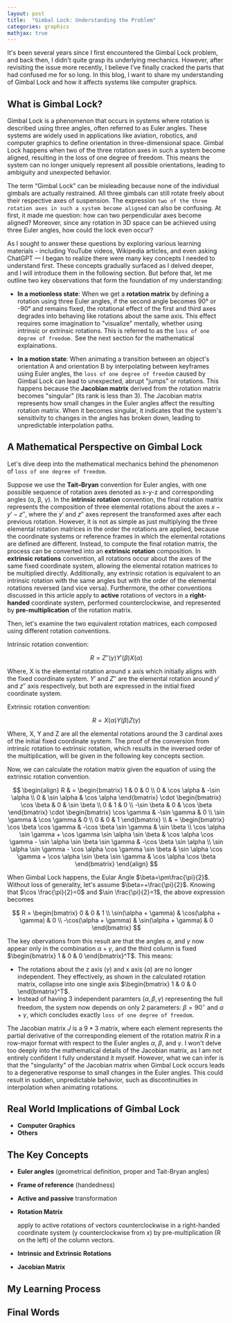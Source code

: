 ```yaml
---
layout: post
title:  "Gimbal Lock: Understanding the Problem"
categories: graphics
mathjax: true
---
```


It's been several years since I first encountered the Gimbal Lock problem, and back then, I didn't quite grasp its underlying mechanics. However, after revisiting the issue more recently, I believe I’ve finally cracked the parts that had confused me for so long. In this blog, I want to share my understanding of Gimbal Lock and how it affects systems like computer graphics.

## What is Gimbal Lock?
Gimbal Lock is a phenomenon that occurs in systems where rotation is described using three angles, often referred to as Euler angles. These systems are widely used in applications like aviation, robotics, and computer graphics to define orientation in three-dimensional space. Gimbal Lock happens when two of the three rotation axes in such a system become aligned, resulting in the loss of one degree of freedom. This means the system can no longer uniquely represent all possible orientations, leading to ambiguity and unexpected behavior.

The term “Gimbal Lock” can be misleading because none of the individual gimbals are actually restrained. All three gimbals can still rotate freely about their respective axes of suspension. The expression `two of the three rotation axes in such a system become aligned` can also be confusing. At first, it made me question: how can two perpendicular axes become aligned? Moreover, since any rotation in 3D space can be achieved using three Euler angles, how could the lock even occur?

As I sought to answer these questions by exploring various learning materials - including YouTube videos, Wikipedia articles, and even asking ChatGPT — I began to realize there were many key concepts I needed to understand first. These concepts gradually surfaced as I delved deeper, and I will introduce them in the following section. But before that, let me outline two key observations that form the foundation of my understanding:

- **In a motionless state**: When we get a **rotation matrix** by defining a rotation using three Euler angles, if the second angle becomes 90° or -90° and remains fixed, the rotational effect of the first and third axes degrades into behaving like rotations about the same axis. This effect requires some imagination to "visualize" mentally, whether using intrinsic or extrinsic rotations. This is referred to as the `loss of one degree of freedom.` See the next section for the mathematical explainations. 

- **In a motion state**: When animating a transition between an object's orientation A and orientation B by interpolating between keyframes using Euler angles, the `loss of one degree of freedom` caused by Gimbal Lock can lead to unexpected, abrupt "jumps" or rotations. This happens because the **Jacobian matrix** derived from the rotation matrix becomes "singular" (its rank is less than 3). The Jacobian matrix represents how small changes in the Euler angles affect the resulting rotation matrix. When it becomes singular, it indicates that the system's sensitivity to changes in the angles has broken down, leading to unpredictable interpolation paths.

## A Mathematical Perspective on Gimbal Lock
Let's dive deep into the mathematical mechanics behind the phenomenon of `loss of one degree of freedom`.

Suppose we use the **Tait–Bryan** convention for Euler angles, with one possible sequence of rotation axes denoted as x-y-z and corresponding angles (α, β, γ). In the **intrinsic rotation** convention, the final rotation matrix represents the composition of three elemental rotations about the axes $x-y'-z''$, where the $y'$ and $z''$ axes represent the transformed axes after each previous rotation. However, it is not as simple as just multiplying the three elemental rotation matrices in the order the rotations are applied, because the coordinate systems or reference frames in which the elemental rotations are defined are different. Instead, to compute the final rotation matrix, the process can be converted into an **extrinsic rotation** composition. In **extrinsic rotations** convention, all rotations occur about the axes of the same fixed coordinate system, allowing the elemental rotation matrices to be multiplied directly. Additionally, any extrinsic rotation is equivalent to an intrinsic rotation with the same angles but with the order of the elemental rotations reversed (and vice versa). Furthermore, the other conventions discussed in this article apply to **active** rotations of vectors in a **right-handed** coordinate system, performed counterclockwise, and represented by **pre-multiplication** of the rotation matrix.

Then, let's examine the two equivalent rotation matrices, each composed using different rotation conventions.

Intrinsic rotation convention:

$$R = Z''(γ)Y'(β)X(α)$$

Where, X is the elemental rotation around x axis which initially aligns with the fixed coordinate system. $Y'$ and $Z''$ are the elemental rotation around $y'$ and $z''$ axis respectively, but both are expressed in the initial fixed coordinate system.

Extrinsic rotation convention:

$$R = X(α)Y(β)Z(γ)$$

Where, X, Y and Z are all the elemental rotations around the 3 cardinal axes of the initial fixed coordinate system. The proof of the conversion from intrinsic rotation to extrinsic rotation, which results in the inversed order of the multiplication, will be given in the following key concepts section.

Now, we can calculate the rotation matrix given the equation of using the extrinsic rotation convention.

$$
\begin{align}
R & = \begin{bmatrix}
1 & 0 & 0 \\
0 & \cos \alpha & -\sin \alpha \\
0 & \sin \alpha & \cos \alpha
\end{bmatrix}
\cdot
\begin{bmatrix}
\cos \beta & 0 & \sin \beta \\
0 & 1 & 0 \\
-\sin \beta & 0 & \cos \beta
\end{bmatrix}
\cdot
\begin{bmatrix}
\cos \gamma & -\sin \gamma & 0 \\
\sin \gamma & \cos \gamma & 0 \\
0 & 0 & 1
\end{bmatrix} \\
& = \begin{bmatrix}
\cos \beta \cos \gamma & -\cos \beta \sin \gamma & \sin \beta \\
\cos \alpha \sin \gamma + \cos \gamma \sin \alpha \sin \beta & \cos \alpha \cos \gamma - \sin \alpha \sin \beta \sin \gamma & -\cos \beta \sin \alpha \\
\sin \alpha \sin \gamma - \cos \alpha \cos \gamma \sin \beta & \sin \alpha \cos \gamma + \cos \alpha \sin \beta \sin \gamma & \cos \alpha \cos \beta
\end{bmatrix}
\end{align}
$$

When Gimbal Lock happens, the Eular Angle $\beta=\pm\frac{\pi}{2}$. Without loss of generality, let's assume $\beta=+\frac{\pi}{2}$. Knowing that $\cos \frac{\pi}{2}=0$ and $\sin \frac{\pi}{2}=1$, the above expression becomes

$$
R = \begin{bmatrix}
0 & 0 & 1 \\
\sin(\alpha + \gamma) & \cos(\alpha + \gamma) & 0 \\
-\cos(\alpha + \gamma) & \sin(\alpha + \gamma) & 0
\end{bmatrix}
$$

The key obervations from this result are that the angles $\alpha$, and $\gamma$ now appear only in the combination $\alpha + \gamma$, and the third column is fixed $\begin{bmatrix} 1 & 0 & 0 \end{bmatrix}^T$. This means:
- The rotations about the z axis ($\gamma$) and x axis ($\alpha$) are no longer independent. They effectively, as shown in the calculated rotation matrix, collapse into one single axis $\begin{bmatrix} 1 & 0 & 0 \end{bmatrix}^T$.
- Instead of having 3 independent paramters $(\alpha, \beta, \gamma)$ representing the full freedom, the system now depends on only 2 parameters: $\beta = 90^\circ$ and $\alpha + \gamma$, which concludes exactly `loss of one degree of freedom`.

The Jacobian matrix $J$ is a $9 * 3$ matrix, where each element represents the partial derivative of the corresponding element of the rotation matrix $R$ in a row-major format with respect to the Euler angles $\alpha$, $\beta$, and $\gamma$. I won't delve too deeply into the mathematical details of the Jacobian matrix, as I am not entirely confident I fully understand it myself. However, what we can infer is that the "singularity" of the Jacobian matrix when Gimbal Lock occurs leads to a degenerative response to small changes in the Euler angles. This could result in sudden, unpredictable behavior, such as discontinuities in interpolation when animating rotations.

## Real World Implications of Gimbal Lock
- **Computer Graphics**
- **Others**

## The Key Concepts

- **Euler angles** (geometrical definition, proper and Tait-Bryan angles)
- **Frame of reference** (handedness)
- **Active and passive** transformation
- **Rotation Matrix** 

  apply to active rotations of vectors counterclockwise in a right-handed coordinate system (y counterclockwise from x) by pre-multiplication (R on the left) of the column vectors.

- **Intrinsic and Extrinsic Rotations**
- **Jacobian Matrix**

## My Learning Process

## Final Words


